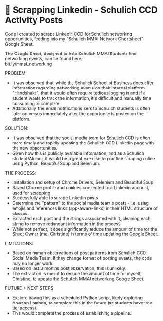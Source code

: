 # 👔 Scrapping Linkedin - Schulich CCD Activity Posts

Code I created to scrape Linkedin CCD for Schulich networking opportunities, feeding into my "Schulich MMAI Network Cheatsheet" Google Sheet.

The Google Sheet, designed to help Schulich MMAI Students find networking events, can be found here: <br> 
bit.ly/mmai_networking

PROBLEM:

- It was observed that, while the Schulich School of Business does offer information regarding networking events on their internal platform "Handshake", that it would often require tedious logging in and if a student wants to track the information, it's difficult and manually time consuming to complete.
- Additionally, the email notifications sent to Schulich students is often later on versus immediately after the opportunity is posted on the platform.

SOLUTION:

- It was observed that the social media team for Schulich CCD is often more timely and rapidly updating the Schulich CCD Linkedin page with the new opportunities.
- Given how this is publicly available information, and as a Schulich student/Alumni, it would be a great exercise to practice scraping online using Python, Beautiful Soup and Selenium.

THE PROCESS:

- Installation and setup of Chrome Drivers, Selenium and Beautiful Soup
- Saved Chrome profile and cookies connected to a Linkedin account, used for scrapping
- Successfully able to scrape Linkedin posts
- Determine the "pattern" to the social media team's posts - i.e. using emojis and references links (app-aware-links) in their HTML structure of classes.
- Extracted each post and the strings associated with it, cleaning each string to remove redundant information in the process
- While not perfect, it does significantly reduce the amount of time for the Sheet Owner (me, Christine) in terms of time updating the Google Sheet.

LIMITATIONS:

- Based on human observations of post patterns from Schulich CCD Social Media Team. If they change format of posting events, the code may no longer work.
- Based on last 3 months post observation, this is unlikely.
- The extraction is meant to reduce the amount of time for myself, Christine, to update the Schulich MMAI networking Google Sheet.

FUTURE + NEXT STEPS:

- Explore having this as a scheduled Python script, likely exploring Amazon Lambda, to complete this in the future (as students have free tier access).
- This would complete the process of establishing a pipeline.
